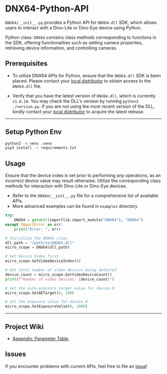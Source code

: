 # DNX64-Python-API

`DNX64/__init__.py` provides a Python API for `DNX64.dll` SDK, which allows users to interact with a Dino-Lite or Dino-Eye device using Python.

Python class: `DNX64` contains class methods corresponding to functions in the SDK, offering functionalities such as setting camera properties, retrieving device information, and controlling cameras.

## Prerequisites

- To utilize DNX64 APIs for Python, ensure that the `DNX64.dll` SDK is been placed.
  Please contact your [local distributor](https://www.dino-lite.com/contact01.php) to obtain access to the `DNX64.dll` file.

- Verify that you have the latest version of `DNX64.dll`, which is currently `v1.0.10`.
  You may check the DLL's version by running `python3 ./version.py`.
  If you are not using the most recent version of the DLL, kindly contact your [local distributor](https://www.dino-lite.com/contact01.php) to acquire the latest release.

---

## Setup Python Env

```sh
python3 -m venv .venv
pip3 install -r requirements.txt
```

## Usage

Ensure that the device index is set prior to performing any operations, as an incorrect device value may result otherwise.
Utilize the corresponding class methods for interaction with Dino-Lite or Dino-Eye devices.

- Refer to the `DNX64/__init__.py` file for a comprehensive list of available APIs.
- More advanced examples can be found in `examples` directory.

```py
try:
    DNX64 = getattr(importlib.import_module("DNX64"), "DNX64")
except ImportError as err:
    print("Error: ", err)

# Initialize the DNX64 class
dll_path = "/path/to/DNX64.dll"
micro_scope = DNX64(dll_path)

# Set Device Index first
micro_scope.SetVideoDeviceIndex(0)

# Get total number of video devices being detected
device_count = micro_scope.GetVideoDeviceCount()
print(f"Number of video devices: {device_count}")

# Set the auto-exposure target value for device 0
micro_scope.SetAETarget(0, 100)

# Set the exposure value for device 0
micro_scope.SetExposureValue(0, 1000)
```

---

## Project Wiki

- [Appendix: Parameter Table](https://github.com/dino-lite/DNX64-Python-API/wiki/Appendix:-Parameter-Table).

## Issues

If you encounter problems with current APIs, feel free to file an [issue](https://github.com/dino-lite/DNX64-Python-API/issues)!

